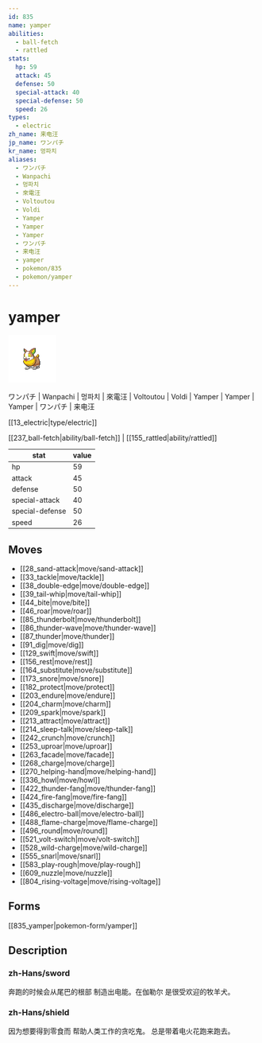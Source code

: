 ```yaml
---
id: 835
name: yamper
abilities:
  - ball-fetch
  - rattled
stats:
  hp: 59
  attack: 45
  defense: 50
  special-attack: 40
  special-defense: 50
  speed: 26
types:
  - electric
zh_name: 来电汪
jp_name: ワンパチ
kr_name: 멍파치
aliases:
  - ワンパチ
  - Wanpachi
  - 멍파치
  - 來電汪
  - Voltoutou
  - Voldi
  - Yamper
  - Yamper
  - Yamper
  - ワンパチ
  - 来电汪
  - yamper
  - pokemon/835
  - pokemon/yamper
---
```

# yamper

![](https://raw.githubusercontent.com/PokeAPI/sprites/master/sprites/pokemon/835.png)

ワンパチ | Wanpachi | 멍파치 | 來電汪 | Voltoutou | Voldi | Yamper | Yamper | Yamper | ワンパチ | 来电汪

[[13_electric|type/electric]]

[[237_ball-fetch|ability/ball-fetch]] | [[155_rattled|ability/rattled]]

|stat|value|
|---|---|
|hp|59|
|attack|45|
|defense|50|
|special-attack|40|
|special-defense|50|
|speed|26|


## Moves

- [[28_sand-attack|move/sand-attack]]
- [[33_tackle|move/tackle]]
- [[38_double-edge|move/double-edge]]
- [[39_tail-whip|move/tail-whip]]
- [[44_bite|move/bite]]
- [[46_roar|move/roar]]
- [[85_thunderbolt|move/thunderbolt]]
- [[86_thunder-wave|move/thunder-wave]]
- [[87_thunder|move/thunder]]
- [[91_dig|move/dig]]
- [[129_swift|move/swift]]
- [[156_rest|move/rest]]
- [[164_substitute|move/substitute]]
- [[173_snore|move/snore]]
- [[182_protect|move/protect]]
- [[203_endure|move/endure]]
- [[204_charm|move/charm]]
- [[209_spark|move/spark]]
- [[213_attract|move/attract]]
- [[214_sleep-talk|move/sleep-talk]]
- [[242_crunch|move/crunch]]
- [[253_uproar|move/uproar]]
- [[263_facade|move/facade]]
- [[268_charge|move/charge]]
- [[270_helping-hand|move/helping-hand]]
- [[336_howl|move/howl]]
- [[422_thunder-fang|move/thunder-fang]]
- [[424_fire-fang|move/fire-fang]]
- [[435_discharge|move/discharge]]
- [[486_electro-ball|move/electro-ball]]
- [[488_flame-charge|move/flame-charge]]
- [[496_round|move/round]]
- [[521_volt-switch|move/volt-switch]]
- [[528_wild-charge|move/wild-charge]]
- [[555_snarl|move/snarl]]
- [[583_play-rough|move/play-rough]]
- [[609_nuzzle|move/nuzzle]]
- [[804_rising-voltage|move/rising-voltage]]

## Forms



[[835_yamper|pokemon-form/yamper]]

## Description

### zh-Hans/sword

奔跑的时候会从尾巴的根部
制造出电能。在伽勒尔
是很受欢迎的牧羊犬。

### zh-Hans/shield

因为想要得到零食而
帮助人类工作的贪吃鬼。
总是带着电火花跑来跑去。

